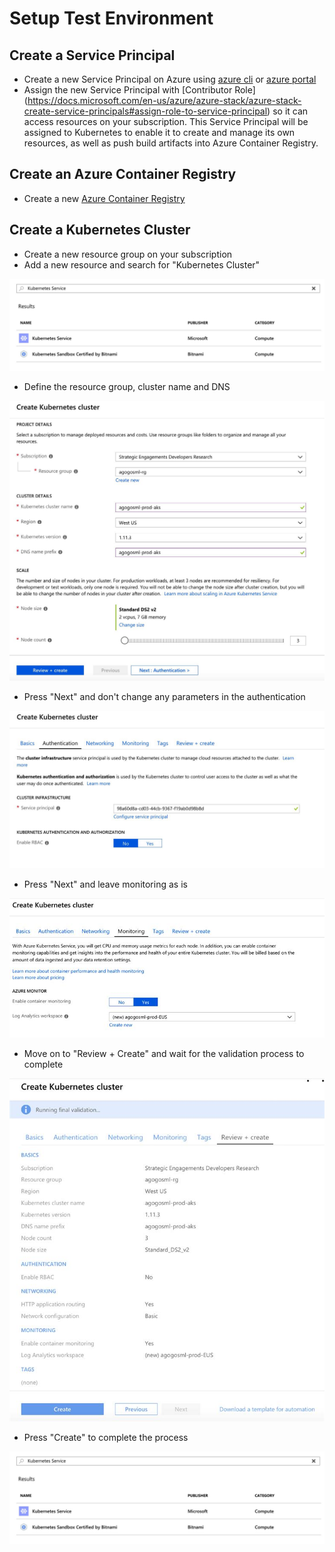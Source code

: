 # Setup Test Environment

## Create a Service Principal

- Create a new Service Principal on Azure using [azure cli](https://docs.microsoft.com/en-us/cli/azure/create-an-azure-service-principal-azure-cli?toc=%2Fen-us%2Fazure%2Fazure-resource-manager%2Ftoc.json&bc=%2Fen-us%2Fazure%2Fbread%2Ftoc.json&view=azure-cli-latest) or [azure portal](https://docs.microsoft.com/en-us/azure/azure-resource-manager/resource-group-create-service-principal-portal?view=azure-cli-latest)
- Assign the new Service Principal with [Contributor Role]
(https://docs.microsoft.com/en-us/azure/azure-stack/azure-stack-create-service-principals#assign-role-to-service-principal) so it can access resources on your subscription. This Service Principal will be assigned to Kubernetes to enable it to create and manage its own resources, as well as push build artifacts into Azure Container Registry.

## Create an Azure Container Registry

- Create a new [Azure Container Registry](https://docs.microsoft.com/en-us/azure/container-registry/container-registry-get-started-portal#create-a-container-registry)

## Create a Kubernetes Cluster

- Create a new resource group on your subscription
- Add a new resource and search for "Kubernetes Cluster"

![Kubernetes Cluster](images/k8s-find.jpg)

- Define the resource group, cluster name and DNS

![Kubernetes Cluster](images/k8s-create.jpg)

- Press "Next" and don't change any parameters in the authentication

![Kubernetes Cluster](images/k8s-authenticate.jpg)

- Press "Next" and leave monitoring as is

![Kubernetes Cluster](images/k8s-monitoring.jpg)

- Move on to "Review + Create" and wait for the validation process to complete

![Kubernetes Cluster](images/k8s-validation.jpg)

- Press "Create" to complete the process

![Kubernetes Cluster](images/k8s-find.jpg)
